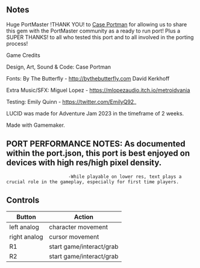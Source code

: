 ## Notes

Huge PortMaster !THANK YOU! to [Case Portman](https://caseportman.itch.io/lucid) for allowing us to share this gem with the PortMaster community as a ready to run port! 
Plus a SUPER THANKS! to all who tested this port and to all involved in the porting process!

Game Credits

Design, Art, Sound & Code:
Case Portman

Fonts:
By The Butterfly - http://bythebutterfly.com
David Kerkhoff

Extra Music/SFX:
Miguel Lopez - https://mlopezaudio.itch.io/metroidvania

Testing:
Emily Quinn - https://twitter.com/EmilyQ92_

LUCID was made for Adventure Jam 2023 in the timeframe of 2 weeks.

Made with Gamemaker.

## PORT PERFORMANCE NOTES: As documented within the port.json, this port is best enjoyed on devices with high res/high pixel density.
                           -While playable on lower res, text plays a crucial role in the gameplay, especially for first time players.

## Controls

| Button | Action |
|--|--| 
|left analog|character movement|
|right analog|cursor movement|
|R1|start game/interact/grab|
|R2|start game/interact/grab|



